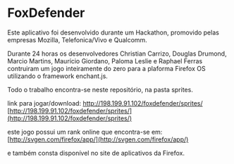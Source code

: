 # FoxDefender

Este aplicativo foi desenvolvido durante um Hackathon, promovido pelas empresas Mozilla, Telefonica/Vivo e Qualcomm.

Durante 24 horas os desenvolvedores Christian Carrizo, Douglas Drumond, Marcio Martins, Maurício Giordano, Paloma Leslie e Raphael Ferras contruiram um jogo inteiramente do zero para a plaforma Firefox OS utilizando o framework enchant.js.

Todo o trabalho encontra-se neste repositório, na pasta sprites.

link para jogar/download:
http://198.199.91.102/foxdefender/sprites/
[http://198.199.91.102/foxdefender/sprites/](http://198.199.91.102/foxdefender/sprites/)

este jogo possui um rank online que encontra-se em:
[http://svgen.com/firefox/app/](http://svgen.com/firefox/app/)

e também consta disponível no site de aplicativos da Firefox.

